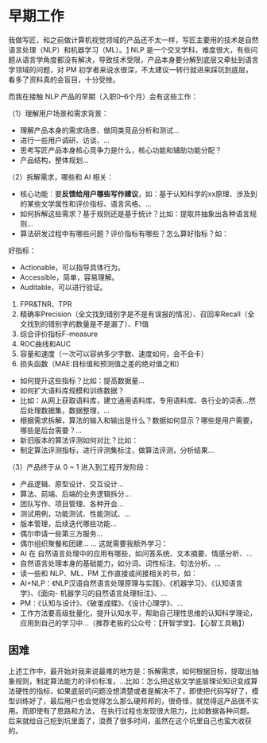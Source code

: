 # 早期工作

我做写匠，和之前做计算机视觉领域的产品还不太一样，写匠主要用的技术是自然语言处理（NLP）和机器学习（ML）。[1]
NLP 是一个交叉学科，难度很大，有些问题从语言学角度都没有解决，导致技术受限，产品本身要分解到底层又牵扯到语言学领域的问题，对 PM 初学者来说水很深，不太建议一转行就进来踩坑到底层，看多了资料真的会盲目，十分受挫。

而我在接触 NLP 产品的早期（入职0–6个月）会有这些工作：

（1）理解用户场景和需求背景：

- 理解产品本身的需求场景、做同类竞品分析和测试…
- 进行一些用户调研、访谈、…
- 思考写匠产品本身核心竞争力是什么，核心功能和辅助功能分配？
- 产品结构，整体规划…

（2）拆解需求，哪些和 AI 相关：

- 核心功能：要**反馈给用户哪些写作建议**，如：基于认知科学的xx原理、涉及到的某些文学属性和评价指标、语言风格、…
- 如何拆解这些需求？基于规则还是基于统计？比如：提取并抽象出各种语言规则…
- 算法研发过程中有哪些问题？评价指标有哪些？怎么算好指标？如：

好指标：

- Actionable，可以指导具体行为。
- Accessible，简单，容易理解。
- Auditable，可以进行验证。

1. FPR&TNR、TPR
2. 精确率Precision（全文找到错别字是不是有误报的情况）、召回率Recall（全文找到的错别字的数量是不是漏了）、F1值
3. 综合评价指标F-measure
4. ROC曲线和AUC
5. 容量和速度（一次可以容纳多少字数、速度如何，会不会卡）
6. 损失函数（MAE:目标值和预测值之差的绝对值之和）

- 如何提升这些指标？比如：提高数据量…
- 如何扩大语料库规模和训练数据？
- 比如：从网上获取语料库，建立通用语料库，专用语料库、各行业的词表…然后处理数据集，数据整理，…
- 根据需求拆解，算法的输入和输出是什么？数据如何显示？哪些是用户需要，哪些是后台需要？…
- 新旧版本的算法评测如何对比？比如：
- 制定算法评测指标，进行评测集标注，做算法评测，分析结果…

（3）产品终于从 0 ~ 1 进入到工程开发阶段：

- 产品逻辑、原型设计、交互设计…
- 算法、前端、后端的业务逻辑拆分…
- 团队写作、项目管理、各种开会…
- 测试用例，功能测试、性能测试、…
- 版本管理，后续迭代哪些功能…
- 偶尔申请一些第三方服务…
- 偶尔组织聚餐和团建…
…
这就需要我额外学习：
- AI 在 自然语言处理中的应用有哪些，如问答系统、文本摘要、情感分析、…
- 自然语言处理本身的基础能力，如分词、词性标注、句法分析、…
- 读一些和 NLP、ML、PM 工作直接或间接相关的书，如：
- AI+NLP：《NLP汉语自然语言处理原理与实践》、《机器学习》、《认知语言学》、《面向- 机器学习的自然语言处理标注》、…
- PM：《认知与设计》、《破茧成蝶》、《设计心理学》、…
- 工作方法要高级批量化，提升认知水平，帮助自己理性思维的认知科学理论，应用到自己的学习中…（推荐老板的公众号：【开智学堂】、【心智工具箱】）

## 困难

上述工作中，最开始对我来说最难的地方是：拆解需求，如何根据目标，提取出抽象规则，制定算法能力的评价标准，…比如：怎么把这些文学底层理论知识变成算法硬性的指标，如果底层的问题没想清楚或者是解决不了，即使把代码写好了，模型训练好了，最后用户也会觉得怎么那么硬邦邦的，很奇怪，就觉得这产品很不实用。而即使有了思路和方法， 在执行过程也发现很大阻力，比如数据各种问题。后来就给自己挖到坑里面了，浪费了很多时间，虽然在这个坑里自己也蛮大收获的。

[1]: https://medium.com/@liwdai/ai-pm-%E4%B9%8B%E9%9A%90%E6%80%A7%E9%83%A8%E5%88%86%E7%9A%84%E5%B7%A5%E4%BD%9C-be6de08d1c05
